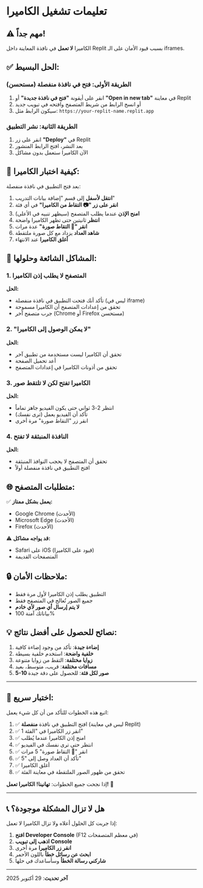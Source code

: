 # تعليمات تشغيل الكاميرا

## ⚠️ مهم جداً!

الكاميرا **لا تعمل** في نافذة المعاينة داخل Replit بسبب قيود الأمان على الـ iframes.

## ✅ الحل البسيط:

### الطريقة الأولى: فتح في نافذة منفصلة (مستحسن)
1. انقر على أيقونة **"فتح في نافذة جديدة"** أو **"Open in new tab"** في معاينة Replit
2. أو انسخ الرابط من شريط المتصفح وافتحه في تبويب جديد
3. سيكون الرابط مثل: `https://your-replit-name.replit.app`

### الطريقة الثانية: نشر التطبيق
1. انقر على زر **"Deploy"** في Replit
2. بعد النشر، افتح الرابط المنشور
3. الآن الكاميرا ستعمل بدون مشاكل

## 📸 كيفية اختبار الكاميرا:

بعد فتح التطبيق في نافذة منفصلة:

1. **انتقل لأسفل** إلى قسم "إضافة بيانات التدريب"
2. **انقر على زر "📷 التقاط من الكاميرا"** في أي فئة
3. **امنح الإذن** عندما يطلب المتصفح (سيظهر تنبيه في الأعلى)
4. **انتظر** ثانيتين حتى تظهر الكاميرا واضحة
5. **انقر "📸 التقاط صورة"** عدة مرات
6. **شاهد العداد** يزداد مع كل صورة ملتقطة
7. **أغلق الكاميرا** عند الانتهاء

## 🔧 المشاكل الشائعة وحلولها:

### 1. المتصفح لا يطلب إذن الكاميرا
**الحل:**
- تأكد أنك فتحت التطبيق في نافذة منفصلة (ليس في iframe)
- تحقق من إعدادات المتصفح أن الكاميرا مسموحة
- جرب متصفح آخر (Chrome أو Firefox مستحسن)

### 2. "لا يمكن الوصول إلى الكاميرا"
**الحل:**
- تحقق أن الكاميرا ليست مستخدمة من تطبيق آخر
- أعد تحميل الصفحة
- تحقق من أذونات الكاميرا في إعدادات المتصفح

### 3. الكاميرا تفتح لكن لا تلتقط صور
**الحل:**
- انتظر 2-3 ثواني حتى يكون الفيديو جاهز تماماً
- تأكد أن الفيديو يعمل (ترى نفسك)
- انقر زر "التقاط صورة" مرة أخرى

### 4. النافذة المنبثقة لا تفتح
**الحل:**
- تحقق أن المتصفح لا يحجب النوافذ المنبثقة
- افتح التطبيق في نافذة منفصلة أولاً

## 🌐 متطلبات المتصفح:

✅ **يعمل بشكل ممتاز:**
- Google Chrome (الأحدث)
- Microsoft Edge (الأحدث)
- Firefox (الأحدث)

⚠️ **قد يواجه مشاكل:**
- Safari على iOS (قيود على الكاميرا)
- المتصفحات القديمة

## 🔒 ملاحظات الأمان:

- التطبيق يطلب إذن الكاميرا لأول مرة فقط
- جميع الصور تُعالج في المتصفح فقط
- **لا يتم إرسال أي صور لأي خادم**
- بياناتك آمنة 100%

## 💡 نصائح للحصول على أفضل نتائج:

1. **إضاءة جيدة**: تأكد من وجود إضاءة كافية
2. **خلفية واضحة**: استخدم خلفية بسيطة
3. **زوايا مختلفة**: التقط من زوايا متنوعة
4. **مسافات مختلفة**: قريب، متوسط، بعيد
5. **5-10 صور لكل فئة**: للحصول على دقة جيدة

---

## 🎯 اختبار سريع:

اتبع هذه الخطوات للتأكد من أن كل شيء يعمل:

1. ✅ افتح التطبيق في نافذة **منفصلة** (ليس في معاينة Replit)
2. ✅ انقر زر الكاميرا في "الفئة 1"
3. ✅ امنح إذن الكاميرا عندما يُطلب
4. ✅ انتظر حتى ترى نفسك في الفيديو
5. ✅ انقر "📸 التقاط صورة" 5 مرات
6. ✅ تأكد أن العداد وصل إلى "5"
7. ✅ أغلق الكاميرا
8. ✅ تحقق من ظهور الصور الملتقطة في معاينة الفئة

إذا نجحت جميع الخطوات: **تهانينا! الكاميرا تعمل!** 🎉

---

## 📞 هل لا تزال المشكلة موجودة؟

إذا جربت كل الحلول أعلاه ولا تزال الكاميرا لا تعمل:

1. **افتح Developer Console** (F12 في معظم المتصفحات)
2. **اذهب إلى تبويب Console**
3. **انقر زر الكاميرا** مرة أخرى
4. **ابحث عن رسائل خطأ** باللون الأحمر
5. **شاركني رسالة الخطأ** وسأساعدك في حلها

---

**آخر تحديث**: 29 أكتوبر 2025
